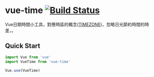# vue-time [![Build Status](https://travis-ci.org/swcleo/vue-time.svg?branch=master)](https://travis-ci.org/swcleo/vue-time)

Vue日期時間小工具，對應時區的概念([TIMEZONE](https://www.timeanddate.com/time/map/))，忽略日光節約時間的時差，。

## Quick Start
``` javascript
import Vue from 'vue'
import VueTime from 'vue-time'

Vue.use(VueTime)
```
